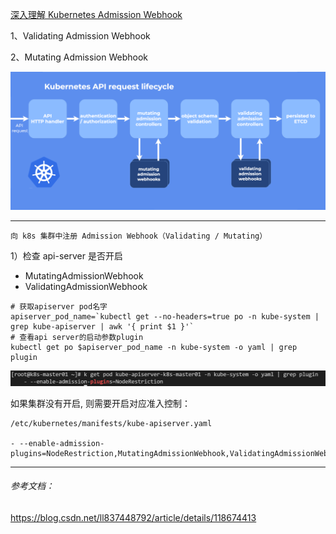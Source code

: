 
[深入理解 Kubernetes Admission Webhook](https://www.qikqiak.com/post/k8s-admission-webhook/)

1、Validating Admission Webhook <p>
2、Mutating Admission Webhook <p>

![img_2.png](img_2.png)

---
```shell
向 k8s 集群中注册 Admission Webhook（Validating / Mutating）
```

1）检查 api-server 是否开启 
- MutatingAdmissionWebhook
- ValidatingAdmissionWebhook
```shell
# 获取apiserver pod名字
apiserver_pod_name=`kubectl get --no-headers=true po -n kube-system | grep kube-apiserver | awk '{ print $1 }'`
# 查看api server的启动参数plugin
kubectl get po $apiserver_pod_name -n kube-system -o yaml | grep plugin
```
![img_1.png](img_1.png)

如果集群没有开启, 则需要开启对应准入控制：
```shell
/etc/kubernetes/manifests/kube-apiserver.yaml

- --enable-admission-plugins=NodeRestriction,MutatingAdmissionWebhook,ValidatingAdmissionWebhook
```

---
###### 参考文档：
https://blog.csdn.net/ll837448792/article/details/118674413

